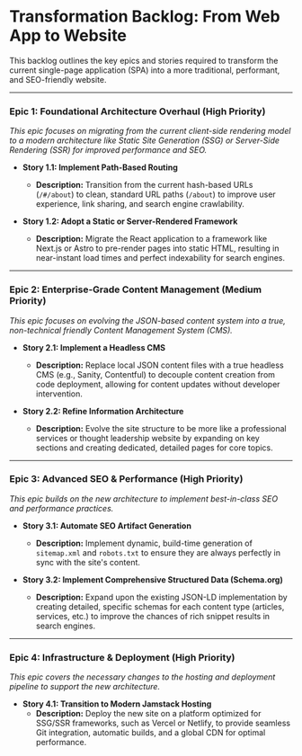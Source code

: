 # Transformation Backlog: From Web App to Website

This backlog outlines the key epics and stories required to transform the current single-page application (SPA) into a more traditional, performant, and SEO-friendly website.

---

### **Epic 1: Foundational Architecture Overhaul (High Priority)**

*This epic focuses on migrating from the current client-side rendering model to a modern architecture like Static Site Generation (SSG) or Server-Side Rendering (SSR) for improved performance and SEO.*

-   **Story 1.1: Implement Path-Based Routing**
    -   **Description:** Transition from the current hash-based URLs (`/#/about`) to clean, standard URL paths (`/about`) to improve user experience, link sharing, and search engine crawlability.

-   **Story 1.2: Adopt a Static or Server-Rendered Framework**
    -   **Description:** Migrate the React application to a framework like Next.js or Astro to pre-render pages into static HTML, resulting in near-instant load times and perfect indexability for search engines.

---

### **Epic 2: Enterprise-Grade Content Management (Medium Priority)**

*This epic focuses on evolving the JSON-based content system into a true, non-technical friendly Content Management System (CMS).*

-   **Story 2.1: Implement a Headless CMS**
    -   **Description:** Replace local JSON content files with a true headless CMS (e.g., Sanity, Contentful) to decouple content creation from code deployment, allowing for content updates without developer intervention.

-   **Story 2.2: Refine Information Architecture**
    -   **Description:** Evolve the site structure to be more like a professional services or thought leadership website by expanding on key sections and creating dedicated, detailed pages for core topics.

---

### **Epic 3: Advanced SEO & Performance (High Priority)**

*This epic builds on the new architecture to implement best-in-class SEO and performance practices.*

-   **Story 3.1: Automate SEO Artifact Generation**
    -   **Description:** Implement dynamic, build-time generation of `sitemap.xml` and `robots.txt` to ensure they are always perfectly in sync with the site's content.

-   **Story 3.2: Implement Comprehensive Structured Data (Schema.org)**
    -   **Description:** Expand upon the existing JSON-LD implementation by creating detailed, specific schemas for each content type (articles, services, etc.) to improve the chances of rich snippet results in search engines.

---

### **Epic 4: Infrastructure & Deployment (High Priority)**

*This epic covers the necessary changes to the hosting and deployment pipeline to support the new architecture.*

-   **Story 4.1: Transition to Modern Jamstack Hosting**
    -   **Description:** Deploy the new site on a platform optimized for SSG/SSR frameworks, such as Vercel or Netlify, to provide seamless Git integration, automatic builds, and a global CDN for optimal performance.
